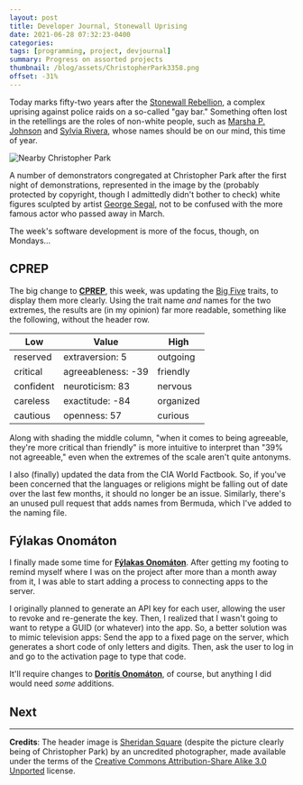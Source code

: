 ```yaml
---
layout: post
title: Developer Journal, Stonewall Uprising
date: 2021-06-28 07:32:23-0400
categories:
tags: [programming, project, devjournal]
summary: Progress on assorted projects
thumbnail: /blog/assets/ChristopherPark3358.png
offset: -31%
---
```


Today marks fifty-two years after the [Stonewall Rebellion](https://en.wikipedia.org/wiki/Stonewall_riots), a complex uprising against police raids on a so-called "gay bar."  Something often lost in the retellings are the roles of non-white people, such as [Marsha P. Johnson](https://en.wikipedia.org/wiki/Marsha_P._Johnson) and [Sylvia Rivera](https://en.wikipedia.org/wiki/Sylvia_Rivera), whose names should be on our mind, this time of year.

![Nearby Christopher Park](/blog/assets/ChristopherPark3358.png "Nearby Christopher Park")

A number of demonstrators congregated at Christopher Park after the first night of demonstrations, represented in the image by the (probably protected by copyright, though I admittedly didn't bother to check) white figures sculpted by artist [George Segal](https://en.wikipedia.org/wiki/George_Segal_(artist)), not to be confused with the more famous actor who passed away in March.

The week's software development is more of the focus, though, on Mondays...

## CPREP

The big change to [**CPREP**](https://github.com/jcolag/background-generator), this week, was updating the [Big Five](https://en.wikipedia.org/wiki/Big_Five_personality_traits) traits, to display them more clearly.  Using the trait name *and* names for the two extremes, the results are (in my opinion) far more readable, something like the following, without the header row.

|Low|Value|High|
|---|-----|----|
|reserved|extraversion: 5|outgoing|
|critical|agreeableness: -39|friendly|
|confident|neuroticism: 83|nervous|
|careless|exactitude: -84|organized|
|cautious|openness: 57|curious|

Along with shading the middle column, "when it comes to being agreeable, they're more critical than friendly" is more intuitive to interpret than "39% not agreeable," even when the extremes of the scale aren't quite antonyms.

I also (finally) updated the data from the CIA World Factbook.  So, if you've been concerned that the languages or religions might be falling out of date over the last few months, it should no longer be an issue.  Similarly, there's an unused pull request that adds names from Bermuda, which I've added to the naming file.

## Fýlakas Onomáton

I finally made some time for [**Fýlakas Onomáton**](https://github.com/jcolag/fylakas-onomaton).  After getting my footing to remind myself where I was on the project after more than a month away from it, I was able to start adding a process to connecting apps to the server.

I originally planned to generate an API key for each user, allowing the user to revoke and re-generate the key.  Then, I realized that I wasn't going to want to retype a GUID (or whatever) into the app.  So, a better solution was to mimic television apps:  Send the app to a fixed page on the server, which generates a short code of only letters and digits.  Then, ask the user to log in and go to the activation page to type that code.

It'll require changes to [**Doritís Onomáton**](https://github.com/jcolag/doritis-onomaton), of course, but anything I did would need *some* additions.

## Next



* * *

**Credits**:  The header image is [Sheridan Square](https://commons.wikimedia.org/wiki/File:ChristopherPark3358.jpg) (despite the picture clearly being of Christopher Park) by an uncredited photographer, made available under the terms of the [Creative Commons Attribution-Share Alike 3.0 Unported](https://creativecommons.org/licenses/by-sa/3.0/deed.en) license.
